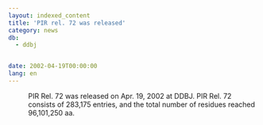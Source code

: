 ```yaml
---
layout: indexed_content
title: 'PIR rel. 72 was released'
category: news
db:
  - ddbj


date: 2002-04-19T00:00:00
lang: en
---
```


<dd>PIR Rel. 72 was released on Apr. 19, 2002 at DDBJ. PIR Rel. 72 consists of 283,175 entries, and the total number of residues reached 96,101,250 aa.</dd>
